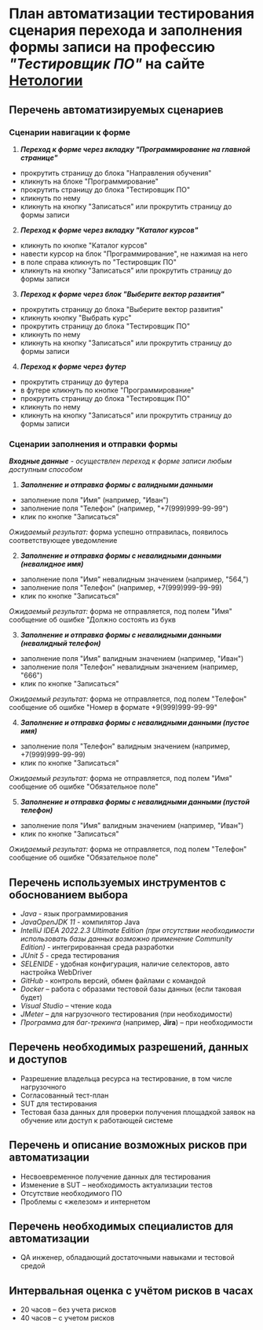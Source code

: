 # **План автоматизации тестирования** сценария перехода и заполнения формы записи на профессию *"Тестировщик ПО"* на сайте [Нетологии](https://netology.ru/)

## Перечень автоматизируемых сценариев

### Сценарии навигации к форме
1. ***Переход к форме через вкладку "Программирование на главной странице"***
* прокрутить страницу до блока "Направления обучения"
* кликнуть на блоке "Программирование"
* прокрутить страницу до блока "Тестировщик ПО"
* кликнуть по нему
* кликнуть на кнопку "Записаться" или прокрутить страницу до формы записи

2. ***Переход к форме через вкладку "Каталог курсов"***
* кликнуть по кнопке "Каталог курсов"
* навести курсор на блок "Программирование", не нажимая на него
* в поле справа кликнуть по "Тестировщик ПО"
* кликнуть на кнопку "Записаться" или прокрутить страницу до формы записи

3. ***Переход к форме через блок "Выберите вектор развития"***
* прокрутить страницу до блока "Выберите вектор развития"
* кликнуть кнопку "Выбрать курс"
* прокрутить страницу до блока "Тестировщик ПО"
* кликнуть по нему
* кликнуть на кнопку "Записаться" или прокрутить страницу до формы записи

4. ***Переход к форме через футер***
* прокрутить страницу до футера
* в футере кликнуть по кнопке "Программирование"
* прокрутить страницу до блока "Тестировщик ПО"
* кликнуть по нему
* кликнуть на кнопку "Записаться" или прокрутить страницу до формы записи

### Сценарии заполнения и отправки формы
***Входные данные*** - *осуществлен переход к форме записи любым доступным способом*

1. ***Заполнение и отправка формы с валидными данными***
* заполнение поля "Имя" (например, "Иван")
* заполнение поля "Телефон" (например, "+7(999)999-99-99")
* клик по кнопке "Записаться"

*Ожидаемый результат:* форма успешно отправилась, появилось соответствующее уведомление

2. ***Заполнение и отправка формы с невалидными данными (невалидное имя)***
* заполнение поля "Имя" невалидным значением (например, "564,")
* заполнение поля "Телефон" (например, +7(999)999-99-99)
* клик по кнопке "Записаться"

*Ожидаемый результат:* форма не отправляется, под полем "Имя" сообщение об ошибке "Должно состоять из букв

3. ***Заполнение и отправка формы с невалидными данными (невалидный телефон)***
* заполнение поля "Имя" валидным значением (например, "Иван")
* заполнение поля "Телефон" невалидным значением (например, "666")
* клик по кнопке "Записаться"

*Ожидаемый результат:* форма не отправляется, под полем "Телефон" сообщение об ошибке "Номер в формате +9(999)999-99-99"

4. ***Заполнение и отправка формы с невалидными данными (пустое имя)***
* заполнение поля "Телефон" валидным значением (например, +7(999)999-99-99)
* клик по кнопке "Записаться"

*Ожидаемый результат:* форма не отправляется, под полем "Имя" сообщение об ошибке "Обязательное поле"

5. ***Заполнение и отправка формы с невалидными данными (пустой телефон)***
* заполнение поля "Имя" валидным значением (например, "Иван")
* клик по кнопке "Записаться"

*Ожидаемый результат:* форма не отправляется, под полем "Телефон" сообщение об ошибке "Обязательное поле"


## Перечень используемых инструментов с обоснованием выбора

* *Java* - язык программирования
* *JavaOpenJDK 11* - компилятор Java
* *IntelliJ IDEA 2022.2.3 Ultimate Edition (при отсутствии необходимости использовать базы данных возможно применение Community Edition)* - интегрированная среда разработки
* *JUnit 5* - среда тестирования
* *SELENIDE* - удобная конфигурация, наличие селекторов, авто настройка WebDriver
* *GitHub* - контроль версий, обмен файлами с командой
* *Docker* – работа с образами тестовой базы данных (если таковая будет)
* *Visual Studio* – чтение кода
* *JMeter* – для нагрузочного тестирования (при необходимости)
* *Программа для баг-трекинга* (например, **Jira**) – при необходимости

## Перечень необходимых разрешений, данных и доступов 

* Разрешение владельца ресурса на тестирование, в том числе нагрузочного
* Согласованный тест-план
* SUT для тестирования
* Тестовая база данных для проверки получения площадкой заявок на обучение или доступ к работающей системе

## Перечень и описание возможных рисков при автоматизации 

* Несвоевременное получение данных для тестирования
* Изменение в SUT – необходимость актуализации тестов
* Отсутствие необходимого ПО
* Проблемы с «железом» и интернетом

## Перечень необходимых специалистов для автоматизации

* QA инженер, обладающий достаточными навыками и тестовой средой

## Интервальная оценка с учётом рисков в часах

* 20 часов – без учета рисков
* 40 часов – с учетом рисков
